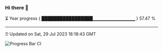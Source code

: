 ### Hi there 👋

⏳ Year progress { █████████████████▁▁▁▁▁▁▁▁▁▁▁▁▁ } 57.47 %

---

⏰ Updated on Sat, 29 Jul 2023 18:18:43 GMT

![Progress Bar CI](https://github.com/ZhaoGui/ZhaoGui/workflows/Progress%20Bar%20CI/badge.svg)
